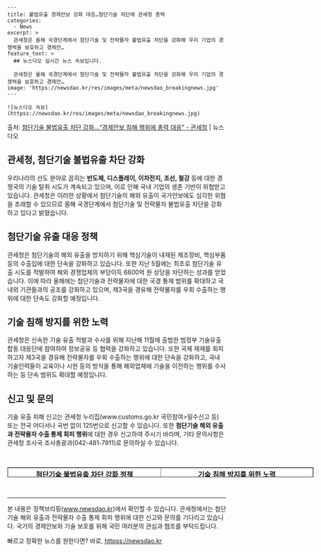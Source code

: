     ---
    title: 불법유출 경제안보 강화 대응…첨단기술 차단에 관세청 총력
    categories:
      - News
    excerpt: >
      관세청은 올해 국경단계에서 첨단기술 및 전략물자 불법유출 차단을 강화해 우리 기업의 경쟁력을 보호하고 경제안…
    feature_text: >
      ## 뉴스다오 실시간 뉴스 속보입니다.
    
      관세청은 올해 국경단계에서 첨단기술 및 전략물자 불법유출 차단을 강화해 우리 기업의 경쟁력을 보호하고 경제안…
    image: 'https://newsdao.kr/res/images/meta/newsdao_breakingnews.jpg'
    ---
    
    ![뉴스다오 속보](httpss://newsdao.kr/res/images/meta/newsdao_breakingnews.jpg)

<p>출처: <a href="httpss://newsdao.kr/2927" rel="dofollow">첨단기술 불법유출 차단 강화…“경제안보 침해 행위에 총력 대응” - 관세청</a> | 뉴스다오</p>

<h2>관세청, 첨단기술 불법유출 차단 강화</h2>

<p data-ke-size="size16">우리나라의 선도 분야로 꼽히는 <b>반도체, 디스플레이, 이차전지, 조선, 철강</b> 등에 대한 경쟁국의 기술 탈취 시도가 계속되고 있으며, 이로 인해 국내 기업의 생존 기반이 위협받고 있습니다. 관세청은 이러한 상황에서 첨단기술의 해외 유출이 국가안보에도 심각한 위협을 초래할 수 있으므로 올해 국경단계에서 첨단기술 및 전략물자 불법유출 차단을 강화하고 있다고 밝혔습니다.</p>

<h2 data-ke-size="size26">첨단기술 유출 대응 정책</h2>

<p data-ke-size="size16">관세청은 첨단기술의 해외 유출을 방지하기 위해 핵심기술이 내재된 제조장비, 핵심부품 등의 수출입에 대한 단속을 강화하고 있습니다. 또한 지난 5월에는 최초로 첨단기술 유출 시도를 적발하여 해외 경쟁업체의 부당이득 6600억 원 상당을 차단하는 성과를 얻었습니다. 이에 따라 올해에는 첨단기술과 전략물자에 대한 국경 통제 범위를 확대하고 국내외 기관들과의 공조를 강화하고 있으며, 제3국을 경유해 전략물자를 우회 수출하는 행위에 대한 단속도 강화할 예정입니다.</p>

<h2 data-ke-size="size26">기술 침해 방지를 위한 노력</h2>

<p data-ke-size="size16">관세청은 신속한 기술 유출 적발과 수사를 위해 지난해 11월에 출범한 범정부 기술유출 합동 대응단에 참여하여 정보공유 등 협력을 강화하고 있습니다. 또한 국제 제재를 회피하고자 제3국을 경유해 전략물자를 우회 수출하는 행위에 대한 단속을 강화하고, 국내 기술인력들이 교육이나 시현 등의 방식을 통해 해외업체에 기술을 이전하는 행위를 수사하는 등 단속 범위도 확대할 예정입니다.</p>

<h2 data-ke-size="size26">신고 및 문의</h2>

<p data-ke-size="size16">기술 유출 피해 신고는 관세청 누리집(www.customs.go.kr 국민참여>밀수신고 등) 또는 전국 어디서나 국번 없이 125번으로 신고할 수 있습니다. 또한 <b>첨단기술 해외 유출과 전략물자 수출 통제 회피 행위</b>에 대한 경우 신고하여 주시기 바라며, 기타 문의사항은 관세청 조사국 조사총괄과(042-481-7911)로 문의하실 수 있습니다.</p>

<p data-ke-size="size16">&nbsp;</p>

<table style="width: 705px; height: 23px;" border="1">
<tbody>
<tr>
<td style="width: 351px; height: 23px; text-align: center;"><b>첨단기술 불법유출 차단 강화 정책</b></td>
<td style="width: 350px; height: 23px; text-align: center;"><b>기술 침해 방지를 위한 노력</b></td>
</tr>
<tr>
<td style="text-align: center; height: 17px;"><b>핵심기술이 내재된 제조장비, 핵심부품의 수출입 단속 강화</b></td>
<td style="text-align: center; height: 17px;"><b>지난해 11월에 출범한 범정부 기술유출 합동 대응단에 참여</b></td>
</tr>
<tr>
<td style="text-align: center; height: 17px;"><b>최초로 첨단기술 유출 시도를 적발하여 6600억 원 상당의 부당이득 차단</b></td>
<td style="text-align: center; height: 17px;"><b>국제 제재 회피를 위한 제3국을 경유한 전략물자 수출 단속 강화</b></td>
</tr>
<tr>
<td style="text-align: center; height: 17px;"><b>국경 통제 범위 확대 및 국내외 기관과의 공조 강화</b></td>
<td style="text-align: center; height: 17px;"><b>교육이나 시현 등의 방식을 통한 기술 이전 행위 수사 범위 확대</b></td>
</tr>
</tbody>
</table>
<p data-ke-size="size16">&nbsp;</p>

<hr>

<p data-ke-size="size16">본 내용은 정책브리핑(<a href="httpss://newsdao.kr/2927">www.newsdao.kr</a>)에서 확인할 수 있습니다. 관세청에서는 첨단기술 해외 유출과 전략물자 수출 통제 회피 행위에 대한 신고와 문의를 기다리고 있습니다. 국가의 경제안보와 기술 보호를 위해 국민 여러분의 관심과 협조를 부탁드립니다.</p> 

빠르고 정확한 뉴스를 원한다면? 바로, <a href="httpss://newsdao.kr" rel="dofollow">httpss://newsdao.kr</a>


    